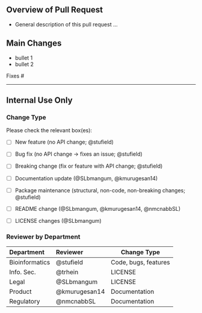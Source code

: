 ## Overview of Pull Request

- General description of this pull request ...

## Main Changes
- bullet 1
- bullet 2

Fixes #<issue-number>


---


## Internal Use Only
### Change Type

Please check the relevant box(es):

- [ ] New feature (no API change; @stufield)
- [ ] Bug fix (no API change -> fixes an issue; @stufield)
- [ ] Breaking change (fix or feature with API change; @stufield)
- [ ] Documentation update (@SLbmangum, @kmurugesan14)
- [ ] Package maintenance (structural, non-code, non-breaking changes; @stufield)
- [ ] README change (@SLbmangum, @kmurugesan14, @nmcnabbSL)
- [ ] LICENSE changes (@SLbmangum)


### Reviewer by Department

| Department     | Reviewer      | Change Type          |
|:-------------- |:------------- | -------------------- |
| Bioinformatics | @stufield     | Code, bugs, features |
| Info. Sec.     | @trhein       | LICENSE              |
| Legal          | @SLbmangum    | LICENSE              | 
| Product        | @kmurugesan14 | Documentation        |
| Regulatory     | @nmcnabbSL    | Documentation        |

